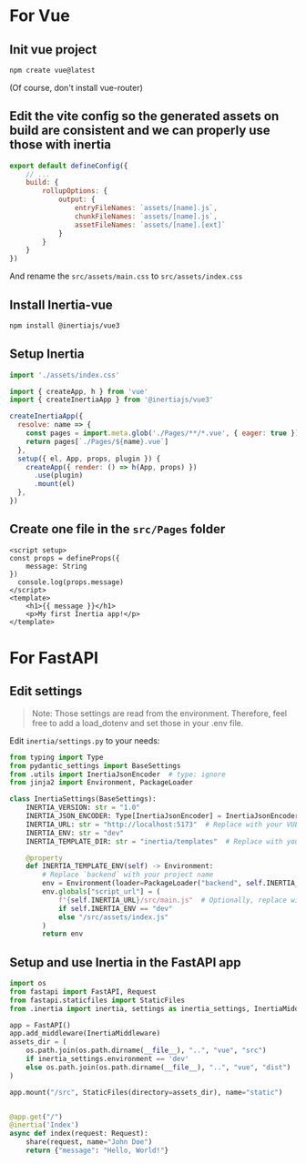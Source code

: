 # For Vue
## Init vue project

```bash
npm create vue@latest
```
(Of course, don't install vue-router)

## Edit the vite config so the generated assets on build are consistent and we can properly use those with inertia
```js
export default defineConfig({
    // ...
    build: {
        rollupOptions: {
            output: {
                entryFileNames: `assets/[name].js`,
                chunkFileNames: `assets/[name].js`,
                assetFileNames: `assets/[name].[ext]`
            }
        }
    }
})
```
And rename the `src/assets/main.css` to `src/assets/index.css`

## Install Inertia-vue
```bash
npm install @inertiajs/vue3
```

## Setup Inertia
```js
import './assets/index.css'

import { createApp, h } from 'vue'
import { createInertiaApp } from '@inertiajs/vue3'

createInertiaApp({
  resolve: name => {
    const pages = import.meta.glob('./Pages/**/*.vue', { eager: true })
    return pages[`./Pages/${name}.vue`]
  },
  setup({ el, App, props, plugin }) {
    createApp({ render: () => h(App, props) })
      .use(plugin)
      .mount(el)
  },
})
```

## Create one file in the `src/Pages` folder
```vue
<script setup>
const props = defineProps({
    message: String
})
  console.log(props.message)
</script>
<template>
    <h1>{{ message }}</h1>
    <p>My first Inertia app!</p>
</template>
```

# For FastAPI
## Edit settings
> Note:
> Those settings are read from the environment.
> Therefore, feel free to add a load_dotenv and set those in your .env file.

Edit `inertia/settings.py` to your needs:
```python
from typing import Type
from pydantic_settings import BaseSettings
from .utils import InertiaJsonEncoder  # type: ignore
from jinja2 import Environment, PackageLoader

class InertiaSettings(BaseSettings):
    INERTIA_VERSION: str = "1.0"
    INERTIA_JSON_ENCODER: Type[InertiaJsonEncoder] = InertiaJsonEncoder
    INERTIA_URL: str = "http://localhost:5173"  # Replace with your VUE dev server URL
    INERTIA_ENV: str = "dev"
    INERTIA_TEMPLATE_DIR: str = "inertia/templates"  # Replace with your template directory if you have one

    @property
    def INERTIA_TEMPLATE_ENV(self) -> Environment:
        # Replace `backend` with your project name
        env = Environment(loader=PackageLoader("backend", self.INERTIA_TEMPLATE_DIR))
        env.globals["script_url"] = (
            f"{self.INERTIA_URL}/src/main.js"  # Optionally, replace with a main.ts
            if self.INERTIA_ENV == "dev"
            else "/src/assets/index.js"
        )
        return env
```

## Setup and use Inertia in the FastAPI app

```python
import os
from fastapi import FastAPI, Request
from fastapi.staticfiles import StaticFiles
from .inertia import inertia, settings as inertia_settings, InertiaMiddleware, share  # type: ignore

app = FastAPI()
app.add_middleware(InertiaMiddleware)
assets_dir = (
    os.path.join(os.path.dirname(__file__), "..", "vue", "src")
    if inertia_settings.environment == 'dev'
    else os.path.join(os.path.dirname(__file__), "..", "vue", "dist")
)

app.mount("/src", StaticFiles(directory=assets_dir), name="static")


@app.get("/")
@inertia('Index')
async def index(request: Request):
    share(request, name="John Doe")
    return {"message": "Hello, World!"}
```
